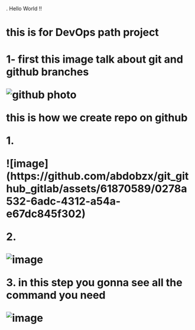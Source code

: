 .
Hello World !!  

<h1>this is for DevOps path project<h1>
<p>
 1- first this image talk about git and github branches
</p>


![github photo](https://github.com/abdobzx/git_github_gitlab/assets/61870589/9a438435-e27a-4e21-bdc4-73256b5ca4b1)


<p> this is how we create repo on github</p>
<p> 1. </p>
![image](https://github.com/abdobzx/git_github_gitlab/assets/61870589/0278a532-6adc-4312-a54a-e67dc845f302)

<p> 2. </p>

![image](https://github.com/abdobzx/git_github_gitlab/assets/61870589/c0c7287d-3e1e-4f17-850e-14b75352f2fa)

<p> 3. in this step you gonna see all the command you need </p>

![image](https://github.com/abdobzx/git_github_gitlab/assets/61870589/af044c42-e89d-42a7-b21c-c79c5d6d935e)
